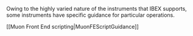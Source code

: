 Owing to the highly varied nature of the instruments that IBEX supports, some instruments have specific guidance for particular operations.

[[Muon Front End scripting|MuonFEScriptGuidance]]